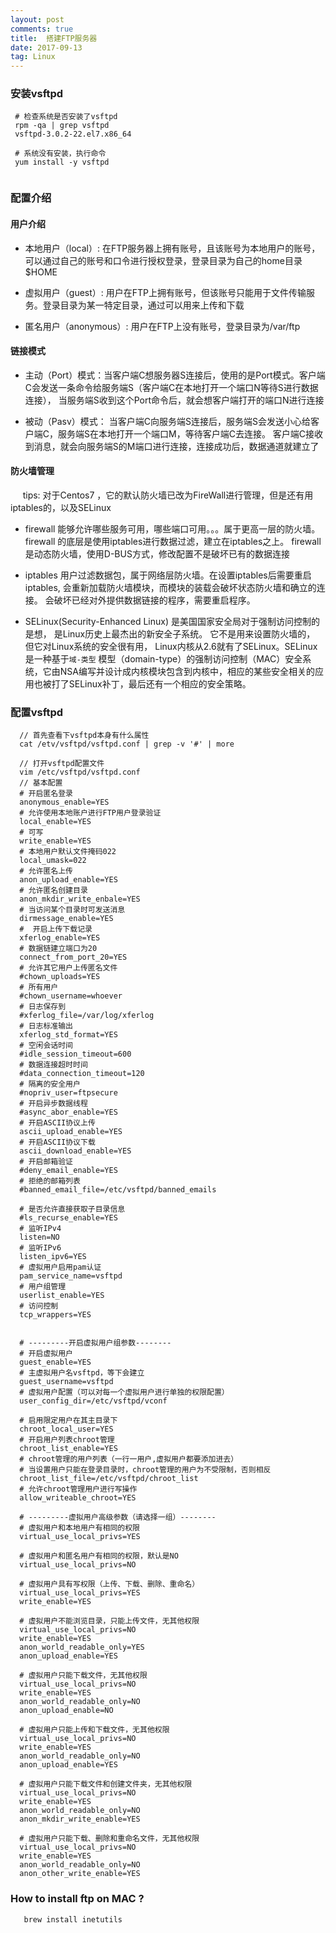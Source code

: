 ```yaml
---
layout: post
comments: true
title:  搭建FTP服务器
date: 2017-09-13
tag: Linux
---
```


###  安装vsftpd
 
```
 # 检查系统是否安装了vsftpd
 rpm -qa | grep vsftpd
 vsftpd-3.0.2-22.el7.x86_64
 
 # 系统没有安装，执行命令
 yum install -y vsftpd
  
```

### 配置介绍

####  用户介绍

* 本地用户（local）: 在FTP服务器上拥有账号，且该账号为本地用户的账号，可以通过自己的账号和口令进行授权登录，登录目录为自己的home目录$HOME

* 虚拟用户（guest）: 用户在FTP上拥有账号，但该账号只能用于文件传输服务。登录目录为某一特定目录，通过可以用来上传和下载

* 匿名用户（anonymous）: 用户在FTP上没有账号，登录目录为/var/ftp 

####  链接模式

* 主动（Port）模式：当客户端C想服务器S连接后，使用的是Port模式。客户端C会发送一条命令给服务端S（客户端C在本地打开一个端口N等待S进行数据连接）， 当服务端S收到这个Port命令后，就会想客户端打开的端口N进行连接

* 被动（Pasv）模式： 当客户端C向服务端S连接后，服务端S会发送小心给客户端C，服务端S在本地打开一个端口M，等待客户端C去连接。  客户端C接收到消息，就会向服务端S的M端口进行连接，连接成功后，数据通道就建立了

####  防火墙管理

&nbsp;&nbsp;&nbsp;&nbsp;
tips: 对于Centos7 ，它的默认防火墙已改为FireWall进行管理，但是还有用iptables的，以及SELinux

* firewall 能够允许哪些服务可用，哪些端口可用。。。属于更高一层的防火墙。firewall 的底层是使用iptables进行数据过滤，建立在iptables之上。
 firewall 是动态防火墙，使用D-BUS方式，修改配置不是破坏已有的数据连接
 
*  iptables 用户过滤数据包，属于网络层防火墙。在设置iptables后需要重启iptables, 会重新加载防火墙模块，而模块的装载会破坏状态防火墙和确立的连接。 会破坏已经对外提供数据链接的程序，需要重启程序。

*  SELinux(Security-Enhanced Linux) 是美国国家安全局对于强制访问控制的是想， 是Linux历史上最杰出的新安全子系统。 它不是用来设置防火墙的， 但它对Linux系统的安全很有用， Linux内核从2.6就有了SELinux。SELinux是一种基于`域-类型` 模型（domain-type）的强制访问控制（MAC）安全系统，它由NSA编写并设计成内核模块包含到内核中，相应的某些安全相关的应用也被打了SELinux补丁，最后还有一个相应的安全策略。

###  配置vsftpd

```
  // 首先查看下vsftpd本身有什么属性
  cat /etv/vsftpd/vsftpd.conf | grep -v '#' | more
   
  // 打开vsftpd配置文件
  vim /etc/vsftpd/vsftpd.conf
  // 基本配置
  # 开启匿名登录
  anonymous_enable=YES
  # 允许使用本地账户进行FTP用户登录验证
  local_enable=YES
  # 可写
  write_enable=YES
  # 本地用户默认文件掩码022
  local_umask=022
  # 允许匿名上传
  anon_upload_enable=YES
  # 允许匿名创建目录
  anon_mkdir_write_enbale=YES
  # 当访问某个目录时可发送消息
  dirmessage_enable=YES
  #  开启上传下载记录
  xferlog_enable=YES
  # 数据链建立端口为20
  connect_from_port_20=YES
  # 允许其它用户上传匿名文件
  #chown_uploads=YES
  # 所有用户
  #chown_username=whoever
  # 日志保存到
  #xferlog_file=/var/log/xferlog
  # 日志标准输出
  xferlog_std_format=YES
  # 空闲会话时间
  #idle_session_timeout=600
  # 数据连接超时时间
  #data_connection_timeout=120
  # 隔离的安全用户
  #nopriv_user=ftpsecure
  # 开启异步数据线程
  #async_abor_enable=YES
  # 开启ASCII协议上传
  ascii_upload_enable=YES
  # 开启ASCII协议下载
  ascii_download_enable=YES
  # 开启邮箱验证
  #deny_email_enable=YES
  # 拒绝的邮箱列表
  #banned_email_file=/etc/vsftpd/banned_emails
  
  # 是否允许直接获取子目录信息
  #ls_recurse_enable=YES
  # 监听IPv4
  listen=NO
  # 监听IPv6
  listen_ipv6=YES
  # 虚拟用户启用pam认证
  pam_service_name=vsftpd
  # 用户组管理
  userlist_enable=YES
  # 访问控制
  tcp_wrappers=YES
  
  
  # ---------开启虚拟用户组参数--------
  # 开启虚拟用户
  guest_enable=YES
  # 主虚拟用户名vsftpd，等下会建立
  guest_username=vsftpd
  # 虚拟用户配置（可以对每一个虚拟用户进行单独的权限配置）
  user_config_dir=/etc/vsftpd/vconf
  
  # 启用限定用户在其主目录下
  chroot_local_user=YES
  # 开启用户列表chroot管理
  chroot_list_enable=YES
  # chroot管理的用户列表（一行一用户,虚拟用户都要添加进去）
  # 当设置用户只能在登录目录时，chroot管理的用户为不受限制，否则相反
  chroot_list_file=/etc/vsftpd/chroot_list
  # 允许chroot管理用户进行写操作
  allow_writeable_chroot=YES
  
  # ---------虚拟用户高级参数（请选择一组）--------
  # 虚拟用户和本地用户有相同的权限
  virtual_use_local_privs=YES
  
  # 虚拟用户和匿名用户有相同的权限，默认是NO
  virtual_use_local_privs=NO
  
  # 虚拟用户具有写权限（上传、下载、删除、重命名）
  virtual_use_local_privs=YES
  write_enable=YES
  
  # 虚拟用户不能浏览目录，只能上传文件，无其他权限
  virtual_use_local_privs=NO
  write_enable=YES
  anon_world_readable_only=YES
  anon_upload_enable=YES
  
  # 虚拟用户只能下载文件，无其他权限
  virtual_use_local_privs=NO
  write_enable=YES
  anon_world_readable_only=NO
  anon_upload_enable=NO
  
  # 虚拟用户只能上传和下载文件，无其他权限
  virtual_use_local_privs=NO
  write_enable=YES
  anon_world_readable_only=NO
  anon_upload_enable=YES
  
  # 虚拟用户只能下载文件和创建文件夹，无其他权限
  virtual_use_local_privs=NO
  write_enable=YES
  anon_world_readable_only=NO
  anon_mkdir_write_enable=YES
  
  # 虚拟用户只能下载、删除和重命名文件，无其他权限
  virtual_use_local_privs=NO
  write_enable=YES
  anon_world_readable_only=NO
  anon_other_write_enable=YES

```  







### How to install ftp on MAC ?

```
   brew install inetutils
```